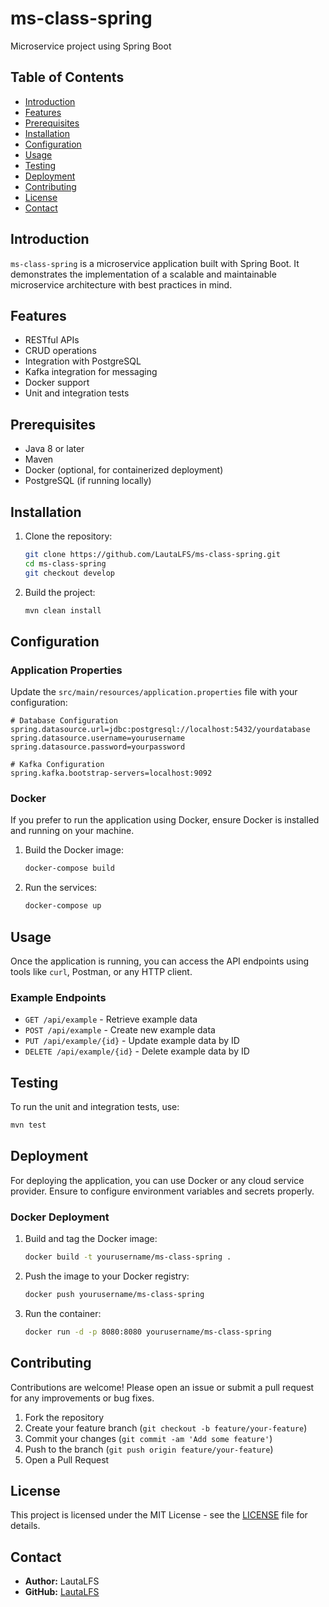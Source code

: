 
# ms-class-spring

Microservice project using Spring Boot

## Table of Contents

- [Introduction](#introduction)
- [Features](#features)
- [Prerequisites](#prerequisites)
- [Installation](#installation)
- [Configuration](#configuration)
- [Usage](#usage)
- [Testing](#testing)
- [Deployment](#deployment)
- [Contributing](#contributing)
- [License](#license)
- [Contact](#contact)

## Introduction

`ms-class-spring` is a microservice application built with Spring Boot. It demonstrates the implementation of a scalable and maintainable microservice architecture with best practices in mind.

## Features

- RESTful APIs
- CRUD operations
- Integration with PostgreSQL
- Kafka integration for messaging
- Docker support
- Unit and integration tests

## Prerequisites

- Java 8 or later
- Maven
- Docker (optional, for containerized deployment)
- PostgreSQL (if running locally)

## Installation

1. Clone the repository:

   ```sh
   git clone https://github.com/LautaLFS/ms-class-spring.git
   cd ms-class-spring
   git checkout develop
   ```

2. Build the project:

   ```sh
   mvn clean install
   ```

## Configuration

### Application Properties

Update the `src/main/resources/application.properties` file with your configuration:

```properties
# Database Configuration
spring.datasource.url=jdbc:postgresql://localhost:5432/yourdatabase
spring.datasource.username=yourusername
spring.datasource.password=yourpassword

# Kafka Configuration
spring.kafka.bootstrap-servers=localhost:9092
```

### Docker

If you prefer to run the application using Docker, ensure Docker is installed and running on your machine.

1. Build the Docker image:

   ```sh
   docker-compose build
   ```

2. Run the services:

   ```sh
   docker-compose up
   ```

## Usage

Once the application is running, you can access the API endpoints using tools like `curl`, Postman, or any HTTP client.

### Example Endpoints

- `GET /api/example` - Retrieve example data
- `POST /api/example` - Create new example data
- `PUT /api/example/{id}` - Update example data by ID
- `DELETE /api/example/{id}` - Delete example data by ID

## Testing

To run the unit and integration tests, use:

```sh
mvn test
```

## Deployment

For deploying the application, you can use Docker or any cloud service provider. Ensure to configure environment variables and secrets properly.

### Docker Deployment

1. Build and tag the Docker image:

   ```sh
   docker build -t yourusername/ms-class-spring .
   ```

2. Push the image to your Docker registry:

   ```sh
   docker push yourusername/ms-class-spring
   ```

3. Run the container:

   ```sh
   docker run -d -p 8080:8080 yourusername/ms-class-spring
   ```

## Contributing

Contributions are welcome! Please open an issue or submit a pull request for any improvements or bug fixes.

1. Fork the repository
2. Create your feature branch (`git checkout -b feature/your-feature`)
3. Commit your changes (`git commit -am 'Add some feature'`)
4. Push to the branch (`git push origin feature/your-feature`)
5. Open a Pull Request

## License

This project is licensed under the MIT License - see the [LICENSE](LICENSE) file for details.

## Contact

- **Author:** LautaLFS
- **GitHub:** [LautaLFS](https://github.com/LautaLFS)
